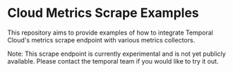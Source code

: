 # Cloud Metrics Scrape Examples

This repository aims to provide examples of how to integrate Temporal Cloud's metrics scrape endpoint with various metrics collectors.  

Note: This scrape endpoint is currently experimental and is not yet publicly available.  Please contact the temporal team if you would like to try it out.
